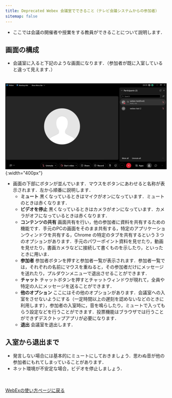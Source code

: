 ```yaml
---
title: Deprecated Webex 会議室でできること（テレビ会議システムからの参加者）
sitemap: false
---
```


* ここでは会議の開催者や授業をする教員ができることについて説明します．

## 画面の構成

* 会議室に入ると下記のような画面になります．（参加者が既に入室していると違って見えます．）

　![](img/webex_meeting_entryview.png){:width="400px"}

* 画面の下部にボタンが並んでいます．マウスをボタンにあわせると名称が表示されます．左から順番に説明します．
	* **ミュート** 黒くなっているときはマイクがオンになっています．ミュートのときは赤くなります．
	* **ビデオを停止** 黒くなっているときはカメラがオンになっています．カメラがオフになっているときは赤くなります．
	* **コンテンツの共有** 画面共有を行い，他の参加者に資料を共有するための機能です．手元のPCの画面をそのまま共有する，特定のアプリケーションウィンドウを共有する，Chrome の特定のタブを共有するという３つのオプションがあります．手元のパワーポイント資料を見せたり，動画を見せたり，書画カメラなどに接続して書くものを示したり，といったときに用いま．
	* **参加者** 参加者ボタンを押すと参加者一覧が表示されます．参加者一覧では，それぞれの名前にマウスを重ねると，その参加者だけにメッセージを送れたり，プルダウンメニューで退出させることができます．
	* **チャット** チャットボタンを押すとチャットウィンドウが現れて，全員や特定の人にメッセージを送ることができます．
	* **他のオプション** ここにはその他のオプションがあります．会議室への入室をさせないようにする（一定時間以上の遅刻を認めないなどのときに利用します），参加者の入室時に，音を鳴らしたり，ミュートで入ってもらう設定などを行うことができます．投票機能はブラウザでは行うことができずデスクトップアプリが必要になります．
	* **退出** 会議室を退出します．

## 入室から退出まで

* 発言しない場合には基本的にミュートにしておきましょう．思わぬ音が他の参加者にもれてしまっていることがあります．
* ネット環境が不安定な場合，ビデオを停止しましょう．



<br>
<br>
<a href="index" target="_blank">WebExの使い方ページに戻る</a>
